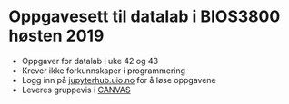 # Oppgavesett til datalab i BIOS3800 høsten 2019

* Oppgaver for datalab i uke 42 og 43
* Krever ikke forkunnskaper i programmering
* Logg inn på [jupyterhub.uio.no](jupyterhub.uio.no) for å løse oppgavene
* Leveres gruppevis i [CANVAS](canvas.uio.no)
